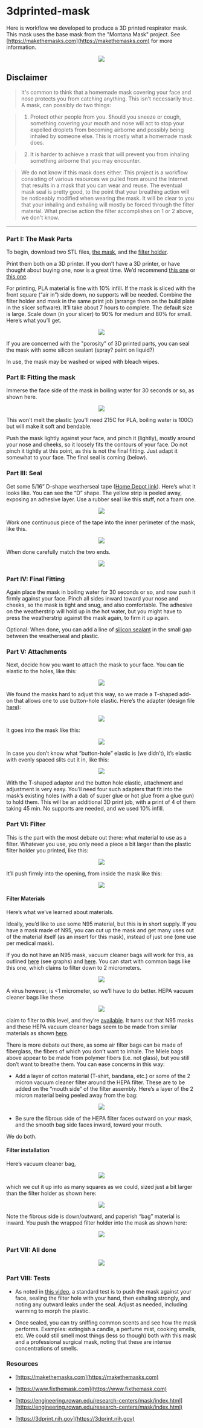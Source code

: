 # 3dprinted-mask
Here is workflow we developed to produce a 3D printed respirator mask.  This mask uses the base mask from the "Montana Mask" project. See [https://makethemasks.com](https://makethemasks.com) for more information.


<p align="center">
   <img src="https://github.com/tbensky/3dprinted-mask/blob/master/button_hole_all4.jpeg">
</p>


## Disclaimer
>It's common to think that a homemade mask covering your face and nose protects you from catching anything. This isn't necessarily true.  A mask, can possibly do two things: 

>1. Protect other people from you. Should you sneeze or cough, something covering your mouth and nose will act to stop your expelled droplets from becoming airborne and possibly being inhaled by someone else.  This is mostly what a homemade mask does.

>2. It is harder to achieve a mask that will prevent you from inhaling something airborne that you may encounter.

>We do not know if this mask does either. This project is a workflow consisting of various resources we pulled from around the Internet that results in a mask that you can wear and reuse. The eventual mask seal is pretty good, to the point that your breathing action will be noticeably modified when wearing the mask. It will be clear to you that your inhaling and exhaling will mostly be forced through the filter material. What precise action the filter accomplishes on 1 or 2 above, we don't know. 

---

### Part I: The Mask Parts
To begin, download two STL files, [the mask](https://www.makethemasks.com/s/MontanaMasks.stl), and the [filter holder](https://www.makethemasks.com/s/MontanaMaskFilterFrameWithFlange.stl). 

Print them both on a 3D printer. If you don’t have a 3D printer, or have thought about buying one, now is a great time.  We’d recommend [this one](https://shop.prusa3d.com/en/3d-printers/181-original-prusa-i3-mk3-3d-printer.html#) or [this one](https://shop.prusa3d.com/en/3d-printers/994-original-prusa-mini.html#).  

For printing, PLA material is fine with 10% infill. If the mask is sliced with the front square (“air in”) side down, no supports will be needed.  Combine the filter holder and mask in the same print job (arrange them on the build plate in the slicer software). It’ll take about 7 hours to complete. The default size is large. Scale down (in your slicer) to 90% for medium and 80% for small. Here’s what you’ll get.

<p align="center">
   <img src=https://github.com/tbensky/3dprinted-mask/blob/master/mask800.JPG>
</p>


If you are concerned with the "porosity" of 3D printed parts, you can seal the mask with some silicon sealant (spray? paint on liquid?)

In use, the mask may be washed or wiped with bleach wipes.

### Part II: Fitting the mask
Immerse the face side of the mask in boiling water for 30 seconds or so, as shown here.

<p align="center">
   <img src=https://github.com/tbensky/3dprinted-mask/blob/master/mask_water.JPG>
</p>

This won't melt the plastic (you'll need 215C for PLA, boiling water is 100C) but will make it soft and bendable.

Push the mask lightly against your face, and pinch it (lightly), mostly around your nose and cheeks, so it loosely fits the contours of your face. Do not pinch it tightly at this point, as this is not the final fitting. Just adapt it somewhat to your face. The final seal is coming (below).

### Part III: Seal
Get some 5/16” D-shape weatherseal tape ([Home Depot link](https://www.homedepot.com/p/Frost-King-5-16-in-x-1-4-in-x-17-ft-White-D-Center-EPDM-Medium-Gap-Weatherseal-Tape-V25WA/100017014)). Here’s what it looks like. You can see the “D” shape. The yellow strip is peeled away, exposing an adhesive layer. Use a rubber seal like this stuff, not a foam one.

<p align="center">
   <img src=https://github.com/tbensky/3dprinted-mask/blob/master/D-shape.JPG>
</p>


Work one continuous piece of the tape into the inner perimeter of the mask, like this.

<p align="center">
   <img src="https://github.com/tbensky/3dprinted-mask/blob/master/D-shape_start copy.JPG">
</p>

When done carefully match the two ends.

<p align="center">
   <img src="https://github.com/tbensky/3dprinted-mask/blob/master/D-done.JPG">
</p>

### Part IV: Final Fitting
Again place the mask in boiling water for 30 seconds or so, and now push it firmly against your face.  Pinch all sides inward toward your nose and cheeks, so the mask is tight and snug, and also comfortable.  The adhesive on the weatherstrip will hold up in the hot water, but you might have to press the weatherstrip against the mask again, to firm it up again.

Optional: When done, you can add a line of [silicon sealant](https://www.homedepot.com/p/DAP-Silicone-Max-2-8-oz-Clear-100-Premium-Kitchen-and-Bath-Silicone-Sealant-08794/301531803) in the small gap between the weatherseal and plastic.


### Part V: Attachments
Next, decide how you want to attach the mask to your face.  You can tie elastic to the holes, like this:

<p align="center">
   <img src="https://github.com/tbensky/3dprinted-mask/blob/master/elastic_ties.jpg">
</p>

We found the masks hard to adjust this way, so we made a T-shaped add-on that allows one to use button-hole elastic. Here’s the adapter (design file [here](https://www.thingiverse.com/thing:4283952)):

<p align="center">
   <img src="https://github.com/tbensky/3dprinted-mask/blob/master/T320.jpeg">
</p>

It goes into the mask like this:

<p align="center">
   <img src="https://github.com/tbensky/3dprinted-mask/blob/master/button_hole.jpeg">
</p>

In case you don’t know what “button-hole” elastic is (we didn’t), it’s elastic with evenly spaced slits cut it in, like this:

<p align="center">
   <img src="https://github.com/tbensky/3dprinted-mask/blob/master/button_hole.JPG">
</p>

With the T-shaped adaptor and the button hole elastic, attachment and adjustment is very easy.  You’ll need four such adapters that fit into the mask’s existing holes (with a dab of super glue or hot glue from a glue gun) to hold them.  This will be an additional 3D print job, with a print of 4 of them taking 45 min. No supports are needed, and we used 10% infill.



### Part VI: Filter
This is the part with the most debate out there: what material to use as a filter. Whatever you use, you only need a piece a bit larger than the plastic filter holder you printed, like this:

<p align="center">
   <img src="https://github.com/tbensky/3dprinted-mask/blob/master/filter_fit.JPG">
</p>

It’ll push firmly into the opening, from inside the mask like this:

<p align="center">
   <img src="https://github.com/tbensky/3dprinted-mask/blob/master/filter_fit_mask.JPG">
</p>

#### Filter Materials

Here’s what we’ve learned about materials.

Ideally, you’d like to use some N95 material, but this is in short supply. If you have a mask made of N95, you can cut up the mask and get many uses out of the material itself (as an insert for this mask), instead of just one (one use per medical mask).

If you do not have an N95 mask, vacuum cleaner bags will work for this, as outlined [here](https://smartairfilters.com/en/blog/best-materials-make-diy-face-mask-virus/) (see graphs) and [here](https://www.ncbi.nlm.nih.gov/pubmed/24229526). You can start with common bags like this one, which claims to filter down to 2 micrometers.

<p align="center">
   <img src="https://github.com/tbensky/3dprinted-mask/blob/master/kenmore.JPG">
</p>

A virus however, is <1 micrometer, so we’ll have to do better. HEPA vacuum cleaner bags like these

<p align="center">
   <img src="https://github.com/tbensky/3dprinted-mask/blob/master/meile_filters.JPG">
</p>

claim to filter to this level, and they’re [available](https://www.bedbathandbeyond.com/store/product/miele-airclean-fjm-dustbag/1016438286?keyword=meile-baggs).  It turns out that N95 masks and these HEPA vacuum cleaner bags seem to be made from similar materials as shown [here](https://youtu.be/ZWkLqJrjWe8).  

There is more debate out there, as some air filter bags can be made of fiberglass, the fibers of which you don’t want to inhale.  The Miele bags above appear to be made from polymer fibers (i.e. not glass), but you still don’t want to breathe them.  You can ease concerns in this way: 

* Add a layer of cotton material (T-shirt, bandana, etc.) or some of the 2 micron vacuum cleaner filter around the HEPA filter. These are to be added on the “mouth side” of the filter assembly. Here’s a layer of the 2 micron material being peeled away from the bag:

<p align="center">
   <img src="https://github.com/tbensky/3dprinted-mask/blob/master/2micron.JPG">
</p>

* Be sure the fibrous side of the HEPA filter faces outward on your mask, and the smooth bag side faces inward, toward your mouth.

We do both. 

#### Filter installation

Here’s vacuum cleaner bag,

<p align="center">
   <img src="https://github.com/tbensky/3dprinted-mask/blob/master/vac_bag.JPG">
</p>

which we cut it up into as many squares as we could, sized just a bit larger than the filter holder as shown here:

<p align="center">
   <img src="https://github.com/tbensky/3dprinted-mask/blob/master/filter_fit.JPG">
</p>

Note the fibrous side is down/outward, and paperish “bag” material is inward. You push the wrapped filter holder into the mask as shown here:

<p align="center">
   <img src="https://github.com/tbensky/3dprinted-mask/blob/master/filter_fit_mask.JPG">
</p>


### Part VII: All done

<p align="center">
   <img src="https://github.com/tbensky/3dprinted-mask/blob/master/button_hole_all4.jpeg">
</p>


### Part VIII: Tests

* As noted in [this video](https://youtu.be/CVjGCPfRwUo), a standard test is to push the mask against your face, sealing the filter hole with your hand, then exhaling strongly, and noting any outward leaks under the seal. Adjust as needed, including warming to morph the plastic.

* Once sealed, you can try sniffing common scents and see how the mask performs.  Examples: extingish a candle, a perfume mist, cooking smells, etc. We could still smell most things (less so though) both with this mask and a professional surgical mask, noting that these are intense concentrations of smells.



### Resources


* [https://makethemasks.com](https://makethemasks.com)

* [https://www.fixthemask.com](https://www.fixthemask.com)

* [https://engineering.rowan.edu/research-centers/mask/index.html](https://engineering.rowan.edu/research-centers/mask/index.html)

* [https://3dprint.nih.gov](https://3dprint.nih.gov)










